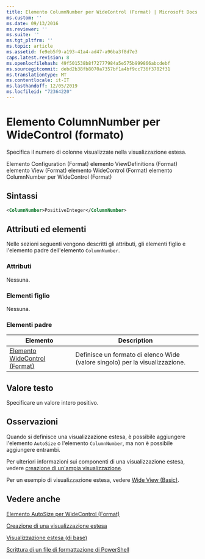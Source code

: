 ```yaml
---
title: Elemento ColumnNumber per WideControl (Format) | Microsoft Docs
ms.custom: ''
ms.date: 09/13/2016
ms.reviewer: ''
ms.suite: ''
ms.tgt_pltfrm: ''
ms.topic: article
ms.assetid: fe9eb5f9-a193-41a4-ad47-a96ba3f8d7e3
caps.latest.revision: 8
ms.openlocfilehash: 49f501538b8f72777984a5e575b999866abcdebf
ms.sourcegitcommit: debd2b38fb8070a7357bf1a4bf9cc736f3702f31
ms.translationtype: MT
ms.contentlocale: it-IT
ms.lasthandoff: 12/05/2019
ms.locfileid: "72364220"
---
```

# <a name="columnnumber-element-for-widecontrol-format"></a>Elemento ColumnNumber per WideControl (formato)

Specifica il numero di colonne visualizzate nella visualizzazione estesa.

Elemento Configuration (Format) elemento ViewDefinitions (Format) elemento View (Format) elemento WideControl (Format) elemento ColumnNumber per WideControl (Format)

## <a name="syntax"></a>Sintassi

```xml
<ColumnNumber>PositiveInteger</ColumnNumber>
```

## <a name="attributes-and-elements"></a>Attributi ed elementi

Nelle sezioni seguenti vengono descritti gli attributi, gli elementi figlio e l'elemento padre dell'elemento `ColumnNumber`.

### <a name="attributes"></a>Attributi

Nessuna.

### <a name="child-elements"></a>Elementi figlio

Nessuna.

### <a name="parent-elements"></a>Elementi padre

|Elemento|Description|
|-------------|-----------------|
|[Elemento WideControl (Format)](./widecontrol-element-format.md)|Definisce un formato di elenco Wide (valore singolo) per la visualizzazione.|

## <a name="text-value"></a>Valore testo

Specificare un valore intero positivo.

## <a name="remarks"></a>Osservazioni

Quando si definisce una visualizzazione estesa, è possibile aggiungere l'elemento `AutoSize` o l'elemento `ColumnNumber`, ma non è possibile aggiungere entrambi.

Per ulteriori informazioni sui componenti di una visualizzazione estesa, vedere [creazione di un'ampia visualizzazione](./creating-a-wide-view.md).

Per un esempio di visualizzazione estesa, vedere [Wide View (Basic)](./wide-view-basic.md).

## <a name="see-also"></a>Vedere anche

[Elemento AutoSize per WideControl (Format)](./autosize-element-for-widecontrol-format.md)

[Creazione di una visualizzazione estesa](./creating-a-wide-view.md)

[Visualizzazione estesa (di base)](./wide-view-basic.md)

[Scrittura di un file di formattazione di PowerShell](./writing-a-powershell-formatting-file.md)

